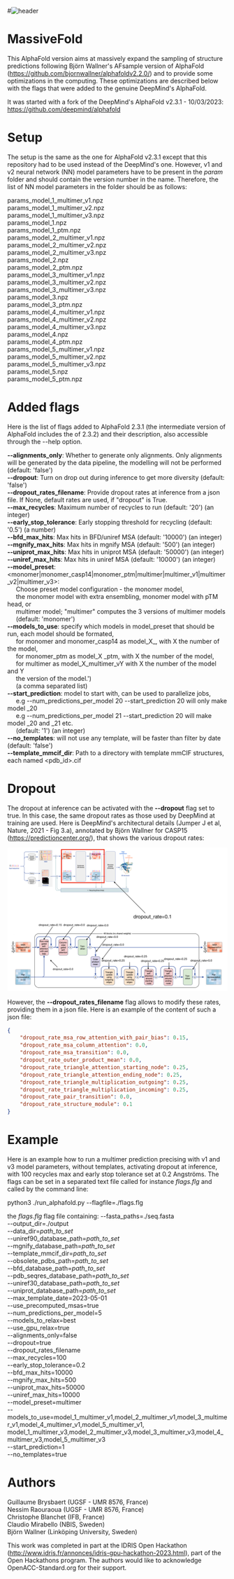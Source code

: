 #![header](imgs/header.jpg)

# MassiveFold

This AlphaFold version aims at massively expand the sampling of structure predictions following Björn Wallner's AFsample 
version of AlphaFold (https://github.com/bjornwallner/alphafoldv2.2.0/)
and to provide some optimizations in the computing.
These optimizations are described below with the flags that were added to the genuine DeepMind's AlphaFold.

It was started with a fork of the DeepMind's AlphaFold v2.3.1 - 10/03/2023: https://github.com/deepmind/alphafold

# Setup
The setup is the same as the one for AlphaFold v2.3.1 except that this repository had to be used instead of the DeepMind's
one. However, v1 and v2 neural network (NN) model parameters have to be present in the
*param* folder and should contain the version number in the name. Therefore, the list of NN 
model parameters in the folder should be as follows:

params_model_1_multimer_v1.npz  
params_model_1_multimer_v2.npz  
params_model_1_multimer_v3.npz  
params_model_1.npz  
params_model_1_ptm.npz  
params_model_2_multimer_v1.npz  
params_model_2_multimer_v2.npz  
params_model_2_multimer_v3.npz  
params_model_2.npz  
params_model_2_ptm.npz  
params_model_3_multimer_v1.npz  
params_model_3_multimer_v2.npz  
params_model_3_multimer_v3.npz  
params_model_3.npz  
params_model_3_ptm.npz  
params_model_4_multimer_v1.npz  
params_model_4_multimer_v2.npz  
params_model_4_multimer_v3.npz  
params_model_4.npz  
params_model_4_ptm.npz  
params_model_5_multimer_v1.npz  
params_model_5_multimer_v2.npz  
params_model_5_multimer_v3.npz  
params_model_5.npz  
params_model_5_ptm.npz  

# Added flags
Here is the list of flags added to AlphaFold 2.3.1 (the intermediate version of AlphaFold includes the of 2.3.2) and their description, also accessible through the --help
option.

  **--alignments_only**: Whether to generate only alignments. Only alignments will be generated by the data pipeline, the modelling will not be performed
    (default: 'false')  
  **--dropout**: Turn on drop out during inference to get more diversity
    (default: 'false')  
  **--dropout_rates_filename**: Provide dropout rates at inference from a json file.
  If None, default rates are used, if "dropout" is True.  
  **--max_recycles**: Maximum number of recycles to run
    (default: '20')
    (an integer)  
  **--early_stop_tolerance**: Early stopping threshold for recycling
    (default: '0.5')
    (a number)  
  **--bfd_max_hits**: Max hits in BFD/uniref MSA
    (default: '10000')
    (an integer)  
  **--mgnify_max_hits**: Max hits in mgnify MSA
    (default: '500')
    (an integer)  
 **--uniprot_max_hits**: Max hits in uniprot MSA
    (default: '50000')
    (an integer)  
  **--uniref_max_hits**: Max hits in uniref MSA
    (default: '10000')
    (an integer)  
  **--model_preset**: <monomer|monomer_casp14|monomer_ptm|multimer|multimer_v1|multimer_v2|multimer_v3>:  
  &nbsp;&nbsp;&nbsp;&nbsp; Choose preset model configuration - the monomer model,  
  &nbsp;&nbsp;&nbsp;&nbsp; the monomer model with extra ensembling, monomer model with pTM head, or  
  &nbsp;&nbsp;&nbsp;&nbsp; multimer model; "multimer" computes the 3 versions of multimer models  
  &nbsp;&nbsp;&nbsp;&nbsp; (default: 'monomer')  
  **--models_to_use**: specify which models in model_preset that should be run, each model should be formated,  
  &nbsp;&nbsp;&nbsp;&nbsp; for monomer and monomer_casp14 as model_X_, with X the number of the model,  
  &nbsp;&nbsp;&nbsp;&nbsp; for monomer_ptm as model_X _ptm, with X the number of the model,  
  &nbsp;&nbsp;&nbsp;&nbsp; for multimer as model_X_multimer_vY with X the number of the model and Y  
  &nbsp;&nbsp;&nbsp;&nbsp; the version of the model.')  
  &nbsp;&nbsp;&nbsp;&nbsp; (a comma separated list)  
  **--start_prediction**: model to start with, can be used to parallelize jobs,  
  &nbsp;&nbsp;&nbsp;&nbsp; e.g --num_predictions_per_model 20 --start_prediction 20 will only make model _20  
  &nbsp;&nbsp;&nbsp;&nbsp; e.g --num_predictions_per_model 21 --start_prediction 20 will make model _20 and _21 etc.  
  &nbsp;&nbsp;&nbsp;&nbsp; (default: '1') (an integer)  
  **--no_templates**: will not use any template, will be faster than filter by date
    (default: 'false')  
  **--template_mmcif_dir**: Path to a directory with template mmCIF structures, each named <pdb_id>.cif  

# Dropout
The dropout at inference can be activated with the **--dropout** flag set to true. 
In this case, the same dropout rates as those used by DeepMind at training are used. Here is DeepMind's architectural details (Jumper J et al, Nature, 2021 - Fig 3.a),
annotated by Björn Wallner for CASP15 (https://predictioncenter.org/), that shows the various dropout rates:  

![Dropout](imgs/dropout_arch.png)

However, the **--dropout_rates_filename** flag allows to modify these rates, providing them in a json file. Here is an example of the content of
such a json file:
```json
{  
    "dropout_rate_msa_row_attention_with_pair_bias": 0.15,  
    "dropout_rate_msa_column_attention": 0.0,  
    "dropout_rate_msa_transition": 0.0,  
    "dropout_rate_outer_product_mean": 0.0,  
    "dropout_rate_triangle_attention_starting_node": 0.25,  
    "dropout_rate_triangle_attention_ending_node": 0.25,  
    "dropout_rate_triangle_multiplication_outgoing": 0.25,  
    "dropout_rate_triangle_multiplication_incoming": 0.25,  
    "dropout_rate_pair_transition": 0.0,  
    "dropout_rate_structure_module": 0.1  
}  
```

# Example
Here is an example how to run a multimer prediction precising with v1 and v3 model parameters, without templates,
activating dropout at inference, with 100 recycles max and early stop tolerance set at 0.2 Angströms. The flags can be set in a separated 
text file called for instance *flags.flg* and called by the command line:

python3 ./run_alphafold.py --flagfile=./flags.flg

the *flags.flg* flag file containing:
--fasta_paths=./seq.fasta  
--output_dir=./output  
--data_dir=*path_to_set*  
--uniref90_database_path=*path_to_set*  
--mgnify_database_path=*path_to_set*  
--template_mmcif_dir=*path_to_set*  
--obsolete_pdbs_path=*path_to_set*  
--bfd_database_path=*path_to_set*  
--pdb_seqres_database_path=*path_to_set*  
--uniref30_database_path=*path_to_set*  
--uniprot_database_path=*path_to_set*  
--max_template_date=2023-05-01  
--use_precomputed_msas=true  
--num_predictions_per_model=5  
--models_to_relax=best  
--use_gpu_relax=true  
--alignments_only=false  
--dropout=true  
--dropout_rates_filename  
--max_recycles=100  
--early_stop_tolerance=0.2  
--bfd_max_hits=10000  
--mgnify_max_hits=500  
--uniprot_max_hits=50000  
--uniref_max_hits=10000  
--model_preset=multimer  
--models_to_use=model_1_multimer_v1,model_2_multimer_v1,model_3_multimer_v1,model_4_multimer_v1,model_5_multimer_v1,
model_1_multimer_v3,model_2_multimer_v3,model_3_multimer_v3,model_4_multimer_v3,model_5_multimer_v3  
--start_prediction=1  
--no_templates=true  

# Authors
Guillaume Brysbaert (UGSF - UMR 8576, France)  
Nessim Raouraoua (UGSF - UMR 8576, France)  
Christophe Blanchet (IFB, France)  
Claudio Mirabello (NBIS, Sweden)  
Björn Wallner (Linköping University, Sweden)  

This work was completed in part at the IDRIS Open Hackathon (http://www.idris.fr/annonces/idris-gpu-hackathon-2023.html), part of the Open Hackathons program. The authors would like to acknowledge OpenACC-Standard.org for their support.
